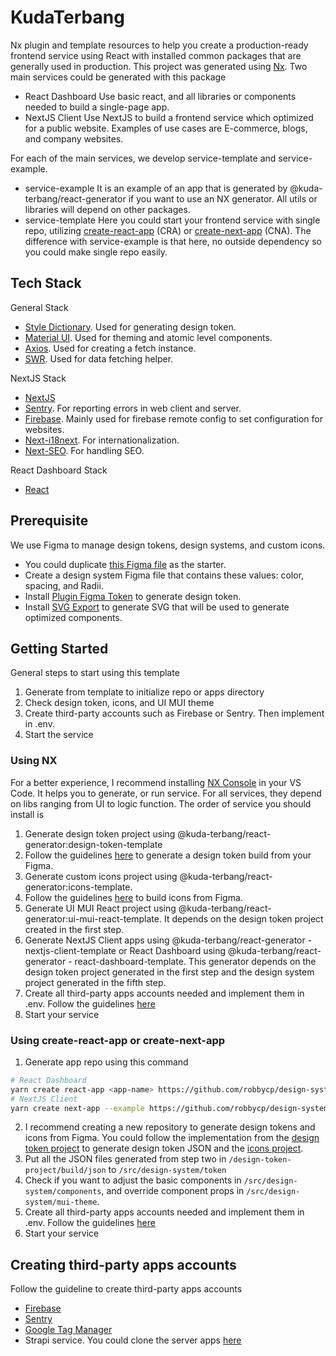 # KudaTerbang

Nx plugin and template resources to help you create a production-ready frontend service using React with installed common packages that are generally used in production. This project was generated using [Nx](https://nx.dev).
Two main services could be generated with this package

- React Dashboard
  Use basic react, and all libraries or components needed to build a single-page app.
- NextJS Client
  Use NextJS to build a frontend service which optimized for a public website. Examples of use cases are E-commerce, blogs, and company websites.

For each of the main services, we develop service-template and service-example.

- service-example
  It is an example of an app that is generated by @kuda-terbang/react-generator if you want to use an NX generator. All utils or libraries will depend on other packages.
- service-template
  Here you could start your frontend service with single repo, utilizing [create-react-app](https://create-react-app.dev/) (CRA) or [create-next-app](https://nextjs.org/docs/api-reference/create-next-app) (CNA). The difference with service-example is that here, no outside dependency so you could make single repo easily.

## Tech Stack

General Stack

- [Style Dictionary](https://github.com/amzn/style-dictionary). Used for generating design token.
- [Material UI](https://mui.com/material-ui/getting-started/overview/). Used for theming and atomic level components.
- [Axios](https://github.com/axios/axios). Used for creating a fetch instance.
- [SWR](https://swr.vercel.app/). Used for data fetching helper.

NextJS Stack

- [NextJS](https://nextjs.org/docs)
- [Sentry](https://docs.sentry.io/platforms/javascript/guides/nextjs/). For reporting errors in web client and server.
- [Firebase](https://firebase.google.com/docs/web). Mainly used for firebase remote config to set configuration for websites.
- [Next-i18next](https://github.com/i18next/next-i18next). For internationalization.
- [Next-SEO](https://github.com/garmeeh/next-seo). For handling SEO.

React Dashboard Stack

- [React](https://reactjs.org/docs/getting-started.html)

## Prerequisite

We use Figma to manage design tokens, design systems, and custom icons.

- You could duplicate [this Figma file](https://www.figma.com/file/Og24COnVDRmaJuijpSZS3x/Design-System?node-id=0%3A1) as the starter.
- Create a design system Figma file that contains these values: color, spacing, and Radii.
- Install [Plugin Figma Token](https://www.figma.com/community/file/867870823554195454/Figma-tokens) to generate design token.
- Install [SVG Export](https://www.figma.com/community/plugin/814345141907543603/SVG-Export) to generate SVG that will be used to generate optimized components.

## Getting Started

General steps to start using this template

1. Generate from template to initialize repo or apps directory
2. Check design token, icons, and UI MUI theme
3. Create third-party accounts such as Firebase or Sentry. Then implement in .env.
4. Start the service

### Using NX

For a better experience, I recommend installing [NX Console](https://marketplace.visualstudio.com/items?itemName=nrwl.angular-console) in your VS Code. It helps you to generate, or run service. For all services, they depend on libs ranging from UI to logic function. The order of service you should install is

1. Generate design token project using @kuda-terbang/react-generator:design-token-template
2. Follow the guidelines [here](/libs/design-token-example/README.md) to generate a design token build from your Figma.
3. Generate custom icons project using @kuda-terbang/react-generator:icons-template.
4. Follow the guidelines [here](/libs/icons-example/README.md) to build icons from Figma.
5. Generate UI MUI React project using @kuda-terbang/react-generator:ui-mui-react-template. It depends on the design token project created in the first step.
6. Generate NextJS Client apps using @kuda-terbang/react-generator - nextjs-client-template or React Dashboard using @kuda-terbang/react-generator - react-dashboard-template. This generator depends on the design token project generated in the first step and the design system project generated in the fifth step.
7. Create all third-party apps accounts needed and implement them in .env. Follow the guidelines [here](#creating-third-party-apps-accounts)
8. Start your service

### Using create-react-app or create-next-app

1. Generate app repo using this command

```bash
# React Dashboard
yarn create react-app <app-name> https://github.com/robbycp/design-system-template/tree/main/apps/react-dashboard-template
# NextJS Client
yarn create next-app --example https://github.com/robbycp/design-system-template/tree/main/apps/nextjs-client-template
```

2. I recommend creating a new repository to generate design tokens and icons from Figma. You could follow the implementation from the [design token project](/libs/design-token-example) to generate design token JSON and the [icons project](/libs/icons-example).
3. Put all the JSON files generated from step two in `/design-token-project/build/json` to `/src/design-system/token`
4. Check if you want to adjust the basic components in `/src/design-system/components`, and override component props in `/src/design-system/mui-theme`.
5. Create all third-party apps accounts needed and implement them in .env. Follow the guidelines [here](#creating-third-party-apps-accounts)
6. Start your service

## Creating third-party apps accounts

Follow the guideline to create third-party apps accounts

- [Firebase](https://firebase.google.com/docs/web/setup#create-firebase-project-and-app)
- [Sentry](https://docs.sentry.io/platforms/javascript/guides/nextjs/)
- [Google Tag Manager](https://support.google.com/tagmanager/answer/6103696)
- Strapi service. You could clone the server apps [here](/apps/strapi-template)
